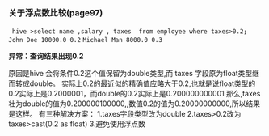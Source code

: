### 关于浮点数比较(page97)
``` hive >select name ,salary , taxes  from employee where taxes>0.2;``` 
   ``` John Doe 10000.0 0.2```
   ``` Michael Man 8000.0 0.3 ```
   
**异常：查询结果出现0.2** 

原因是hive 会将条件0.2这个值保留为double类型,而 taxes 字段原为float类型继而转成double。
实际上0.2的最近似的精确值应略大于0.2,也就是说float类型的0.2实际上是0.2000001，而double的0.2实际上是0.200000000001
那么,taxes壮为double的值为0.200000100000,,数值0.2的值为0.20000000000,所以结果是这样。
有三种解决方案：
1.taxes字段类型改为double
2.taxes>0.2改为taxes>cast(0.2 as float)
3.避免使用浮点数

